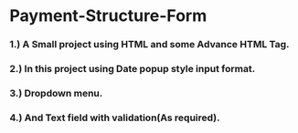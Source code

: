 # Payment-Structure-Form
### 1.) A Small project using HTML and some Advance HTML Tag.
### 2.) In this project using Date popup style input format.
### 3.) Dropdown menu.
### 4.) And Text field with validation(As required).
